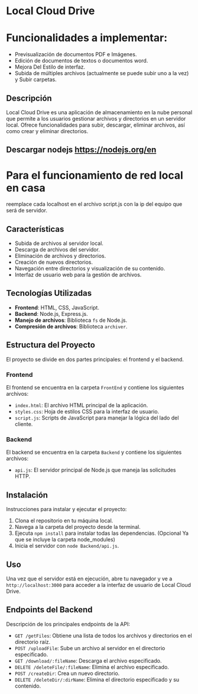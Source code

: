 # Local Cloud Drive

# Funcionalidades a implementar:
-  Previsualización de documentos PDF e Imágenes.
-  Edición de documentos de textos o documentos word.
-  Mejora Del Estilo de interfaz.
-  Subida de múltiples archivos (actualmente se puede subir uno a la vez) y Subir carpetas.

## Descripción

Local Cloud Drive es una aplicación de almacenamiento en la nube personal que permite a los usuarios gestionar archivos y directorios en un servidor local. Ofrece funcionalidades para subir, descargar, eliminar archivos, así como crear y eliminar directorios.

## Descargar nodejs https://nodejs.org/en

# Para el funcionamiento de red local en casa
reemplace cada localhost en el archivo script.js con la ip del equipo que será de servidor.

## Características

- Subida de archivos al servidor local.
- Descarga de archivos del servidor.
- Eliminación de archivos y directorios.
- Creación de nuevos directorios.
- Navegación entre directorios y visualización de su contenido.
- Interfaz de usuario web para la gestión de archivos.

## Tecnologías Utilizadas

- **Frontend**: HTML, CSS, JavaScript.
- **Backend**: Node.js, Express.js.
- **Manejo de archivos**: Biblioteca `fs` de Node.js.
- **Compresión de archivos**: Biblioteca `archiver`.

## Estructura del Proyecto

El proyecto se divide en dos partes principales: el frontend y el backend.

### Frontend

El frontend se encuentra en la carpeta `FrontEnd` y contiene los siguientes archivos:

- `index.html`: El archivo HTML principal de la aplicación.
- `styles.css`: Hoja de estilos CSS para la interfaz de usuario.
- `script.js`: Scripts de JavaScript para manejar la lógica del lado del cliente.

### Backend

El backend se encuentra en la carpeta `Backend` y contiene los siguientes archivos:

- `api.js`: El servidor principal de Node.js que maneja las solicitudes HTTP.

## Instalación

Instrucciones para instalar y ejecutar el proyecto:

1. Clona el repositorio en tu máquina local.
2. Navega a la carpeta del proyecto desde la terminal.
3. Ejecuta `npm install` para instalar todas las dependencias. (Opcional Ya que se incluye la carpeta node_modules)
4. Inicia el servidor con `node Backend/api.js`.

## Uso

Una vez que el servidor está en ejecución, abre tu navegador y ve a `http://localhost:3000` para acceder a la interfaz de usuario de Local Cloud Drive.

## Endpoints del Backend

Descripción de los principales endpoints de la API:

- `GET /getFiles`: Obtiene una lista de todos los archivos y directorios en el directorio raíz.
- `POST /uploadFile`: Sube un archivo al servidor en el directorio especificado.
- `GET /download/:fileName`: Descarga el archivo especificado.
- `DELETE /deleteFile/:fileName`: Elimina el archivo especificado.
- `POST /createDir`: Crea un nuevo directorio.
- `DELETE /deleteDir/:dirName`: Elimina el directorio especificado y su contenido.

